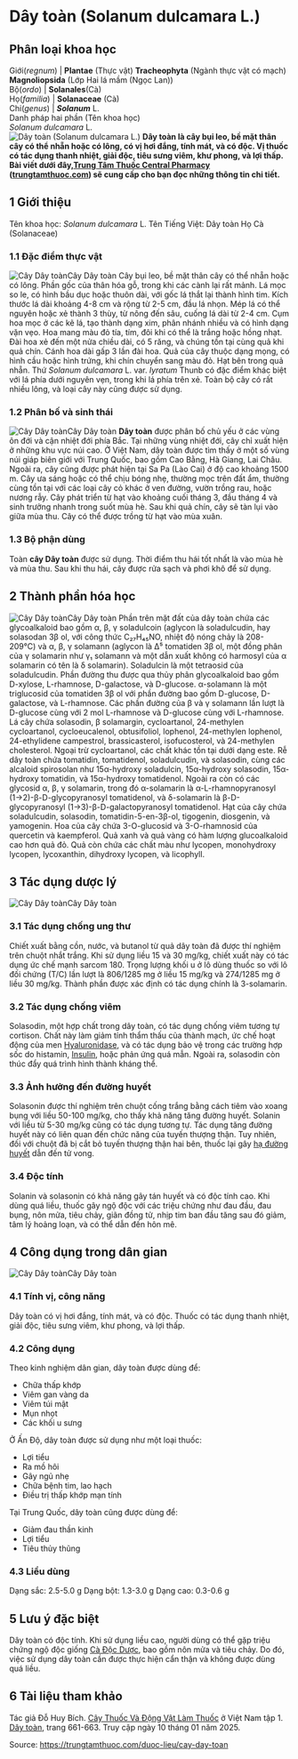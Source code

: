# Dây toàn (Solanum dulcamara L.)

Phân loại khoa học  
---  
Giới(_regnum_) |  **Plantae** (Thực vật) **Tracheophyta** (Ngành thực vật có mạch) **Magnoliopsida** (Lớp Hai lá mầm (Ngọc Lan))  
Bộ(_ordo_) | **Solanales**(Cà)  
Họ(_familia_) | **Solanaceae** (Cà)  
Chi(_genus_) | _**Solanum**_ L.  
Danh pháp hai phần (Tên khoa học)  
_Solanum dulcamara_ L.  
![Dây toàn \(Solanum dulcamara L.\)](https://trungtamthuoc.com/images/others/day-toan-1-1672.jpg)
**Dây toàn là cây bụi leo, bề mặt thân cây có thể nhẵn hoặc có lông, có vị hơi đắng, tính mát, và có độc. Vị thuốc có tác dụng thanh nhiệt, giải độc, tiêu sưng viêm, khư phong, và lợi thấp. Bài viết dưới đây,[Trung Tâm Thuốc Central Pharmacy](https://trungtamthuoc.com/ "Trung Tâm Thuốc Central Pharmacy") ([trungtamthuoc.com](https://trungtamthuoc.com/ "trungtamthuoc.com")) sẽ cung cấp cho bạn đọc những thông tin chi tiết.**
##  1 Giới thiệu
Tên khoa học: _Solanum dulcamara_ L.
Tên Tiếng Việt: Dây toàn
Họ Cà (Solanaceae)
### 1.1 Đặc điểm thực vật
![Cây Dây toàn](https://trungtamthuoc.com/images/item/day-toan-2.jpg)Cây Dây toàn
Cây bụi leo, bề mặt thân cây có thể nhẵn hoặc có lông. Phần gốc của thân hóa gỗ, trong khi các cành lại rất mảnh. Lá mọc so le, có hình bầu dục hoặc thuôn dài, với gốc lá thắt lại thành hình tim. Kích thước lá dài khoảng 4-8 cm và rộng từ 2-5 cm, đầu lá nhọn. Mép lá có thể nguyên hoặc xẻ thành 3 thùy, từ nông đến sâu, cuống lá dài từ 2-4 cm.
Cụm hoa mọc ở các kẽ lá, tạo thành dạng xim, phân nhánh nhiều và có hình dạng vặn vẹo. Hoa mang màu đỏ tía, tím, đôi khi có thể là trắng hoặc hồng nhạt. Đài hoa xẻ đến một nửa chiều dài, có 5 răng, và chúng tồn tại cùng quả khi quả chín. Cánh hoa dài gấp 3 lần đài hoa.
Quả của cây thuộc dạng mọng, có hình cầu hoặc hình trứng, khi chín chuyển sang màu đỏ. Hạt bên trong quả nhẵn.
Thứ _Solanum dulcamara_ L. var. _lyratum_ Thunb có đặc điểm khác biệt với lá phía dưới nguyên vẹn, trong khi lá phía trên xẻ. Toàn bộ cây có rất nhiều lông, và loại cây này cũng được sử dụng.
### 1.2 Phân bố và sinh thái
![Cây Dây toàn](https://trungtamthuoc.com/images/item/day-toan-3.jpg)Cây Dây toàn
**Dây toàn** được phân bố chủ yếu ở các vùng ôn đới và cận nhiệt đới phía Bắc. Tại những vùng nhiệt đới, cây chỉ xuất hiện ở những khu vực núi cao. Ở Việt Nam, dây toàn được tìm thấy ở một số vùng núi giáp biên giới với Trung Quốc, bao gồm Cao Bằng, Hà Giang, Lai Châu. Ngoài ra, cây cũng được phát hiện tại Sa Pa (Lào Cai) ở độ cao khoảng 1500 m.
Cây ưa sáng hoặc có thể chịu bóng nhẹ, thường mọc trên đất ẩm, thường cùng tồn tại với các loại cây cỏ khác ở ven đường, vườn trồng rau, hoặc nương rẫy. Cây phát triển từ hạt vào khoảng cuối tháng 3, đầu tháng 4 và sinh trưởng nhanh trong suốt mùa hè. Sau khi quả chín, cây sẽ tàn lụi vào giữa mùa thu. Cây có thể được trồng từ hạt vào mùa xuân.
### 1.3 Bộ phận dùng
Toàn **cây Dây toàn** được sử dụng. Thời điểm thu hái tốt nhất là vào mùa hè và mùa thu. Sau khi thu hái, cây được rửa sạch và phơi khô để sử dụng.
##  2 Thành phần hóa học
![Cây Dây toàn](https://trungtamthuoc.com/images/item/day-toan-4.jpg)Cây Dây toàn
Phần trên mặt đất của dây toàn chứa các glycoalkaloid bao gồm α, β, γ soladulcoin (aglycon là soladulcudin, hay solasodan 3β ol, với công thức C₂₇H₄₅NO, nhiệt độ nóng chảy là 208-209°C) và α, β, γ solamann (aglycon là Δ⁵ tomatiden 3β ol, một đồng phân của γ solamarin như γ₁ solamann và một dẫn xuất không có harmosyl của α solamarin có tên là δ solamarin).
Soladulcin là một tetraosid của soladulcudin. Phần đường thu được qua thủy phân glycoalkaloid bao gồm D-xylose, L-rhamnose, D-galactose, và D-glucose. α-solamann là một triglucosid của tomatiden 3β ol với phần đường bao gồm D-glucose, D-galactose, và L-rhamnose. Các phần đường của β và γ solamann lần lượt là D-glucose cùng với 2 mol L-rhamnose và D-glucose cùng với L-rhamnose.
Lá cây chứa solasodin, β solamargin, cycloartanol, 24-methylen cycloartanol, cycloeucalenol, obtusifoliol, lophenol, 24-methylen lophenol, 24-ethylidene campestrol, brassicasterol, isofucosterol, và 24-methylen cholesterol. Ngoại trừ cycloartanol, các chất khác tồn tại dưới dạng este.
Rễ dây toàn chứa tomatidin, tomatidenol, soladulcudin, và solasodin, cùng các alcaloid spirosolan như 15α-hydroxy soladulcin, 15α-hydroxy solasodin, 15α-hydroxy tomatidin, và 15α-hydroxy tomatidenol. Ngoài ra còn có các glycosid α, β, γ solamarin, trong đó α-solamarin là α-L-rhamnopyranosyl (1→2)-β-D-glycopyranosyl tomatidenol, và δ-solamarin là β-D-glycopyranosyl (1→3)-β-D-galactopyranosyl tomatidenol.
Hạt của cây chứa soladulcudin, solasodin, tomatidin-5-en-3β-ol, tigogenin, diosgenin, và yamogenin.
Hoa của cây chứa 3-O-glucosid và 3-O-rhamnosid của quercetin và kaempferol.
Quả xanh và quả vàng có hàm lượng glucoalkaloid cao hơn quả đỏ. Quả còn chứa các chất màu như lycopen, monohydroxy lycopen, lycoxanthin, dihydroxy lycopen, và licophyll.
##  3 Tác dụng dược lý
![Cây Dây toàn](https://trungtamthuoc.com/images/item/day-toan-5.jpg)Cây Dây toàn
### 3.1 Tác dụng chống ung thư
Chiết xuất bằng cồn, nước, và butanol từ quả dây toàn đã được thí nghiệm trên chuột nhắt trắng. Khi sử dụng liều 15 và 30 mg/kg, chiết xuất này có tác dụng ức chế mạnh sarcom 180. Trọng lượng khối u ở lô dùng thuốc so với lô đối chứng (T/C) lần lượt là 806/1285 mg ở liều 15 mg/kg và 274/1285 mg ở liều 30 mg/kg. Thành phần được xác định có tác dụng chính là 3-solamarin.
### 3.2 Tác dụng chống viêm
Solasodin, một hợp chất trong dây toàn, có tác dụng chống viêm tương tự cortison. Chất này làm giảm tính thẩm thấu của thành mạch, ức chế hoạt động của men [Hyaluronidase](https://trungtamthuoc.com/hoat-chat/hyaluronidase "Hyaluronidase"), và có tác dụng bảo vệ trong các trường hợp sốc do histamin, [Insulin](https://trungtamthuoc.com/hoat-chat/insulin "Insulin"), hoặc phản ứng quá mẫn. Ngoài ra, solasodin còn thúc đẩy quá trình hình thành kháng thể.
### 3.3 Ảnh hưởng đến đường huyết
Solasonin được thí nghiệm trên chuột cống trắng bằng cách tiêm vào xoang bụng với liều 50-100 mg/kg, cho thấy khả năng tăng đường huyết. Solanin với liều từ 5-30 mg/kg cũng có tác dụng tương tự. Tác dụng tăng đường huyết này có liên quan đến chức năng của tuyến thượng thận. Tuy nhiên, đối với chuột đã bị cắt bỏ tuyến thượng thận hai bên, thuốc lại gây [hạ đường huyết](https://trungtamthuoc.com/bai-viet/ha-glucose-mau "hạ đường huyết") dẫn đến tử vong.
### 3.4 Độc tính
Solanin và solasonin có khả năng gây tán huyết và có độc tính cao. Khi dùng quá liều, thuốc gây ngộ độc với các triệu chứng như đau đầu, đau bụng, nôn mửa, tiêu chảy, giãn đồng tử, nhịp tim ban đầu tăng sau đó giảm, tâm lý hoảng loạn, và có thể dẫn đến hôn mê.
##  4 Công dụng trong dân gian
![Cây Dây toàn](https://trungtamthuoc.com/images/item/day-toan-6.jpg)Cây Dây toàn
### 4.1 Tính vị, công năng
Dây toàn có vị hơi đắng, tính mát, và có độc. Thuốc có tác dụng thanh nhiệt, giải độc, tiêu sưng viêm, khư phong, và lợi thấp.
### 4.2 Công dụng
Theo kinh nghiệm dân gian, dây toàn được dùng để:
  * Chữa thấp khớp
  * Viêm gan vàng da
  * Viêm túi mật
  * Mụn nhọt
  * Các khối u sưng


Ở Ấn Độ, dây toàn được sử dụng như một loại thuốc:
  * Lợi tiểu
  * Ra mồ hôi
  * Gây ngủ nhẹ
  * Chữa bệnh tim, lao hạch
  * Điều trị thấp khớp mạn tính


Tại Trung Quốc, dây toàn cũng được dùng để:
  * Giảm đau thần kinh
  * Lợi tiểu
  * Tiêu thủy thũng


### 4.3 Liều dùng
Dạng sắc: 2.5-5.0 g
Dạng bột: 1.3-3.0 g
Dạng cao: 0.3-0.6 g
##  5 Lưu ý đặc biệt
Dây toàn có độc tính. Khi sử dụng liều cao, người dùng có thể gặp triệu chứng ngộ độc giống [Cà Độc Dược](https://trungtamthuoc.com/duoc-lieu/ca-doc-duoc "Cà Độc Dược"), bao gồm nôn mửa và tiêu chảy. Do đó, việc sử dụng dây toàn cần được thực hiện cẩn thận và không được dùng quá liều.
##  6 Tài liệu tham khảo
Tác giả Đỗ Huy Bích. [Cây Thuốc Và Động Vật Làm Thuốc](https://trungtamthuoc.com/bai-viet/doc-online-va-tai-mien-phi-pdf-sach-cay-thuoc-va-dong-vat-lam-thuoc-o-viet-nam "Cây Thuốc Và Động Vật Làm Thuốc") ở Việt Nam tập 1. [Dây toàn](https://trungtamthuoc.com/upload/pdf/cay-thuoc-va-dong-vat-lam-thuoc-tap-1-trungtamthuoc.com.pdf), trang 661-663. Truy cập ngày 10 tháng 01 năm 2025.


Source: https://trungtamthuoc.com/duoc-lieu/cay-day-toan